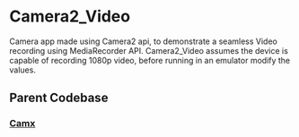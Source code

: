 # Camera2_Video
Camera app made using Camera2 api, to demonstrate a seamless Video recording using MediaRecorder API.
Camera2_Video assumes the device is capable of recording 1080p video, before running in an emulator modify the values.
  
## Parent Codebase
### [Camx](https://github.com/uncannyRishabh/camx)
